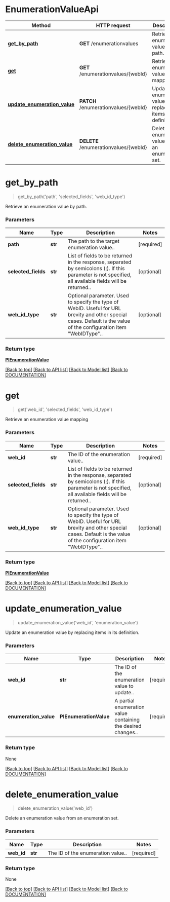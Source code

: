 # EnumerationValueApi

Method | HTTP request | Description
------------ | ------------- | -------------
[**get_by_path**](EnumerationValueApi.md#getbypath) | **GET** /enumerationvalues | Retrieve an enumeration value by path.
[**get**](EnumerationValueApi.md#get) | **GET** /enumerationvalues/{webId} | Retrieve an enumeration value mapping
[**update_enumeration_value**](EnumerationValueApi.md#updateenumerationvalue) | **PATCH** /enumerationvalues/{webId} | Update an enumeration value by replacing items in its definition.
[**delete_enumeration_value**](EnumerationValueApi.md#deleteenumerationvalue) | **DELETE** /enumerationvalues/{webId} | Delete an enumeration value from an enumeration set.


# **get_by_path**
> get_by_path('path', 'selected_fields', 'web_id_type')

Retrieve an enumeration value by path.

### Parameters

Name | Type | Description | Notes
------------- | ------------- | ------------- | -------------
 **path** | **str**| The path to the target enumeration value.. | [required]
 **selected_fields** | **str**| List of fields to be returned in the response, separated by semicolons (;). If this parameter is not specified, all available fields will be returned.. | [optional]
 **web_id_type** | **str**| Optional parameter. Used to specify the type of WebID. Useful for URL brevity and other special cases. Default is the value of the configuration item "WebIDType".. | [optional]


### Return type

[**PIEnumerationValue**](../models/PIEnumerationValue.md)

[[Back to top]](#) [[Back to API list]](../../DOCUMENTATION.md#documentation-for-api-endpoints) [[Back to Model list]](../../DOCUMENTATION.md#documentation-for-models) [[Back to DOCUMENTATION]](../../DOCUMENTATION.md)

# **get**
> get('web_id', 'selected_fields', 'web_id_type')

Retrieve an enumeration value mapping

### Parameters

Name | Type | Description | Notes
------------- | ------------- | ------------- | -------------
 **web_id** | **str**| The ID of the enumeration value.. | [required]
 **selected_fields** | **str**| List of fields to be returned in the response, separated by semicolons (;). If this parameter is not specified, all available fields will be returned.. | [optional]
 **web_id_type** | **str**| Optional parameter. Used to specify the type of WebID. Useful for URL brevity and other special cases. Default is the value of the configuration item "WebIDType".. | [optional]


### Return type

[**PIEnumerationValue**](../models/PIEnumerationValue.md)

[[Back to top]](#) [[Back to API list]](../../DOCUMENTATION.md#documentation-for-api-endpoints) [[Back to Model list]](../../DOCUMENTATION.md#documentation-for-models) [[Back to DOCUMENTATION]](../../DOCUMENTATION.md)

# **update_enumeration_value**
> update_enumeration_value('web_id', 'enumeration_value')

Update an enumeration value by replacing items in its definition.

### Parameters

Name | Type | Description | Notes
------------- | ------------- | ------------- | -------------
 **web_id** | **str**| The ID of the enumeration value to update.. | [required]
 **enumeration_value** | **PIEnumerationValue**| A partial enumeration value containing the desired changes.. | [required]


### Return type

None

[[Back to top]](#) [[Back to API list]](../../DOCUMENTATION.md#documentation-for-api-endpoints) [[Back to Model list]](../../DOCUMENTATION.md#documentation-for-models) [[Back to DOCUMENTATION]](../../DOCUMENTATION.md)

# **delete_enumeration_value**
> delete_enumeration_value('web_id')

Delete an enumeration value from an enumeration set.

### Parameters

Name | Type | Description | Notes
------------- | ------------- | ------------- | -------------
 **web_id** | **str**| The ID of the enumeration value.. | [required]


### Return type

None

[[Back to top]](#) [[Back to API list]](../../DOCUMENTATION.md#documentation-for-api-endpoints) [[Back to Model list]](../../DOCUMENTATION.md#documentation-for-models) [[Back to DOCUMENTATION]](../../DOCUMENTATION.md)
